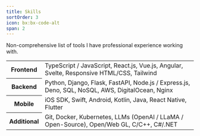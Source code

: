 ```yaml
---
title: Skills
sortOrder: 3
icon: bx:bx-code-alt
span: 2
---
```

<!-- 
  Skills:
  - Frontend
    - TypeScript / JavaScript
    - React.js
    - Vue.js
    - Angular
    - Svelte
    - Responsive HTML/CSS
    - Tailwind
  - Backend
    - Python
    - Django, Flask, FastAPI
    - Node.js / Express.js
    - Deno
    - SQL
    - NoSQL
    - AWS, DigitalOcean
    - Nginx
  - Mobile
    - iOS SDK
    - Swift
    - Android
    - Kotlin
    - Java
    - React Native
    - Flutter
  - Additional
    - Git
    - Docker
    - Kubernetes
    - LLMs (OpenAI / LLaMA / Open-Source)
    - Open/Web GL
    - C/C++
    - C#/.NET -->

Non-comprehensive list of tools I have professional experience working with. 

<table>
  <tr>
    <th>Frontend</th>
    <td>TypeScript / JavaScript, React.js, Vue.js, Angular, Svelte, Responsive HTML/CSS, Tailwind</td>
  </tr>
  <tr>
    <th>Backend</th>
    <td>Python, Django, Flask, FastAPI, Node.js / Express.js, Deno, SQL, NoSQL, AWS, DigitalOcean, Nginx</td>
  </tr>
  <tr>
    <th>Mobile</th>
    <td>iOS SDK, Swift, Android, Kotlin, Java, React Native, Flutter</td>
  </tr>
  <tr>
    <th>Additional</th>
    <td>Git, Docker, Kubernetes, LLMs (OpenAI / LLaMA / Open-Source), Open/Web GL, C/C++, C#/.NET</td>
  </tr>
</table>